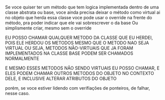 Se voce quiser ter um método que tem logica implementada dentro de uma classe abstrata ou base,
voce ainda precisa deixar o método como virtual
ai no objeto que herda essa classe voce pode usar o override na frente do método, pra poder indicar que ele vai sobrescrever o da base
Ou simplismente criar, mesmo sem o override

EU POSSO CHAMAR QUALQUER METODO DA CLASSE QUE EU HERDEI, POIS ELE HERDOU OS METODOS
MESMO QUE O METODO NAO SEJA VIRTUAL
OU SEJA, METODOS NÂO-VIRTUAIS QUE JA FORAM IMPLEMENTADOS NA CLASSE BASE PODEM SER CHAMADOS NORMALMENTE

E MESMO ESSES METODOS NÂO SENDO VIRTUAIS EU POSSO CHAMAR, E ELES PODEM CHAMAR OUTROS METODOS DO OBJETO NO CONTEXTO DELE, E INCLUSIVE ALTERAR ATRIBUTOS DO OBJETO

porém, se voce estiver lidendo com verifiações de ponteiros, de falhar, nesse caso. 